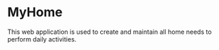 # MyHome
This web application is used to create and maintain all home needs to perform daily activities.
